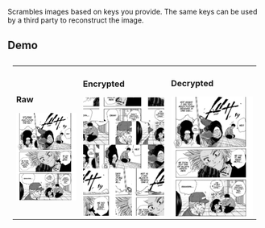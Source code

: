 Scrambles images based on keys you provide. The same keys can be used by a third party to reconstruct the image. 
 

 
## Demo  


<table style="padding:10px">
  <tr>
    <td> 
        <h3>Raw</h3>
         <img src="./demo.jpg" width="100%"  >
    </td>  
    <td>
        <h3>Encrypted</h3>
        <img src="./encrypted.png" width="100%" >
    </td>
   <td> 
        <h3>Decrypted</h3>
        <img src="./decrypted.png" width="100%" >
    </td>
  </tr>
</table>
